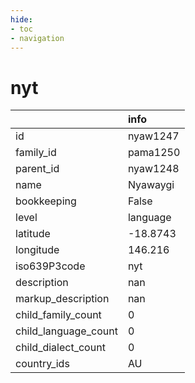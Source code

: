 ```yaml
---
hide:
- toc
- navigation
---
```

# nyt
|                      | info     |
|:---------------------|:---------|
| id                   | nyaw1247 |
| family_id            | pama1250 |
| parent_id            | nyaw1248 |
| name                 | Nyawaygi |
| bookkeeping          | False    |
| level                | language |
| latitude             | -18.8743 |
| longitude            | 146.216  |
| iso639P3code         | nyt      |
| description          | nan      |
| markup_description   | nan      |
| child_family_count   | 0        |
| child_language_count | 0        |
| child_dialect_count  | 0        |
| country_ids          | AU       |